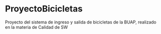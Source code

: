 # ProyectoBicicletas
Proyecto del sistema de ingreso y salida de bicicletas de la BUAP, realizado en la materia de Calidad de SW
